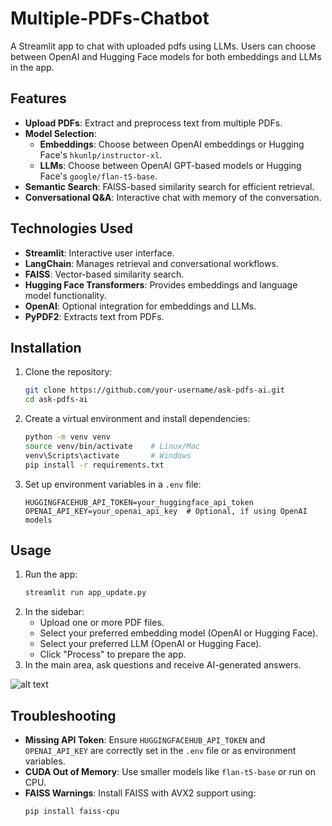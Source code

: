# Multiple-PDFs-Chatbot

A Streamlit app to chat with uploaded pdfs using LLMs. Users can choose between OpenAI and Hugging Face models for both embeddings and LLMs in the app.

## Features
- **Upload PDFs**: Extract and preprocess text from multiple PDFs.
- **Model Selection**:
  - **Embeddings**: Choose between OpenAI embeddings or Hugging Face's `hkunlp/instructor-xl`.
  - **LLMs**: Choose between OpenAI GPT-based models or Hugging Face's `google/flan-t5-base`.
- **Semantic Search**: FAISS-based similarity search for efficient retrieval.
- **Conversational Q&A**: Interactive chat with memory of the conversation.

## Technologies Used
- **Streamlit**: Interactive user interface.
- **LangChain**: Manages retrieval and conversational workflows.
- **FAISS**: Vector-based similarity search.
- **Hugging Face Transformers**: Provides embeddings and language model functionality.
- **OpenAI**: Optional integration for embeddings and LLMs.
- **PyPDF2**: Extracts text from PDFs.

## Installation
1. Clone the repository:
   ```bash
   git clone https://github.com/your-username/ask-pdfs-ai.git
   cd ask-pdfs-ai
   ```
2. Create a virtual environment and install dependencies:
   ```bash
   python -m venv venv
   source venv/bin/activate    # Linux/Mac
   venv\Scripts\activate       # Windows
   pip install -r requirements.txt
   ```
3. Set up environment variables in a `.env` file:
   ```
   HUGGINGFACEHUB_API_TOKEN=your_huggingface_api_token
   OPENAI_API_KEY=your_openai_api_key  # Optional, if using OpenAI models
   ```

## Usage
1. Run the app:
   ```bash
   streamlit run app_update.py
   ```
2. In the sidebar:
   - Upload one or more PDF files.
   - Select your preferred embedding model (OpenAI or Hugging Face).
   - Select your preferred LLM (OpenAI or Hugging Face).
   - Click "Process" to prepare the app.
3. In the main area, ask questions and receive AI-generated answers.

![alt text](https://github.com/[username]/[reponame]/blob/[branch]/pdf_chatbot.png?raw=true)

## Troubleshooting
- **Missing API Token**: Ensure `HUGGINGFACEHUB_API_TOKEN` and `OPENAI_API_KEY` are correctly set in the `.env` file or as environment variables.
- **CUDA Out of Memory**: Use smaller models like `flan-t5-base` or run on CPU.
- **FAISS Warnings**: Install FAISS with AVX2 support using:
  ```bash
  pip install faiss-cpu
  ```
